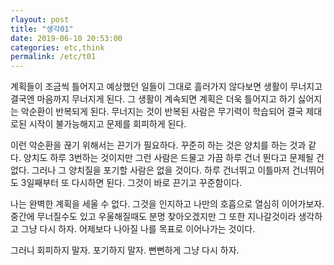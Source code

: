 ```yaml
---
rlayout: post
title: "생각01"
date: 2019-06-10 20:53:00
categories: etc,think
permalink: /etc/t01
---
```


계획들이 조금씩 틀어지고 예상했던 일들이 그대로 흘러가지 않다보면 생활이 무너지고 결국엔 마음까지 무너지게 된다. 그 생활이 계속되면 계획은 더욱 틀어지고 하기 싫어지는 악순환이 반복되게 된다. 무너지는 것이 반복된 사람은 무기력이 학습되어 결국 제대로된 시작이 불가능해지고 문제를 회피하게 된다.

이런 악순환을 끊기 위해서는 끈기가 필요하다. 꾸준히 하는 것은 양치를 하는 것과 같다. 양치도 하루 3번하는 것이지만 그런 사람은 드물고 가끔 하루 건너 뛴다고 문제될 건 없다. 그러나 그 양치질을 포기할 사람은 없을 것이다. 하루 건너뛰고 이틀마저 건너뛰어도 3일째부터 또 다시하면 된다. 그것이 바로 끈기고 꾸준함이다.

나는 완벽한 계획을 세울 수 없다. 그것을 인지하고 나만의 호흡으로 열심히 이어가보자. 중간에 무너질수도 있고 우울해질때도 분명 찾아오겠지만 그 또한 지나갈것이라 생각하고 그냥 다시 하자. 어제보다 나아질 나를 목표로 이어나가는 것이다.

그러니 회피하지 말자. 포기하지 말자. 뻔뻔하게 그냥 다시 하자.
